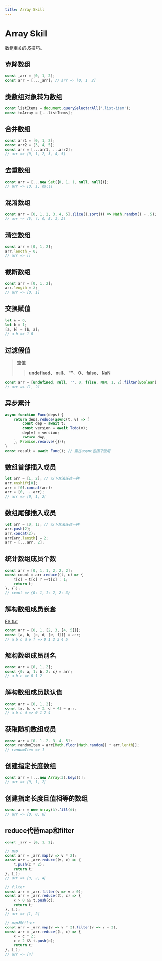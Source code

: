 ```yaml
---
title: Array Skill
---
```


# Array Skill
数组相关的JS技巧。

## 克隆数组
```js
const _arr = [0, 1, 2];
const arr = [..._arr]; // arr => [0, 1, 2]
```

## 类数组对象转为数组
```js
const listItems = document.querySelectorAll('.list-item');
const toArray = [...listItems];
```

## 合并数组
```js
const arr1 = [0, 1, 2];
const arr2 = [3, 4, 5];
const arr = [...arr1, ...arr2];
// arr => [0, 1, 2, 3, 4, 5]
```

## 去重数组
```js
const arr = [...new Set([0, 1, 1, null, null])];
// arr => [0, 1, null]
```

## 混淆数组
```js
const arr = [0, 1, 2, 3, 4, 5].slice().sort(() => Math.random() - .5);
// arr => [3, 4, 0, 5, 1, 2]
```

## 清空数组
```js
const arr = [0, 1, 2];
arr.length = 0;
// arr => []
```

## 截断数组
```js
const arr = [0, 1, 2];
arr.length = 2;
// arr => [0, 1]
```

## 交换赋值
```js
let a = 0;
let b = 1;
[a, b] = [b, a];
// a b => 1 0
```

## 过滤假值
> **空值**
>> **undefined、 null、 ""、 0、 false、 NaN**

```js
const arr = [undefined, null, '', 0, false, NaN, 1, 2].filter(Boolean);
// arr => [1, 2]
```

## 异步累计
```js
async function Func(deps) {
    return deps.reduce(async(t, v) => {
        const dep = await t;
        const version = await Todo(v);
        dep[v] = version;
        return dep;
    }, Promise.resolve({}));
}
const result = await Func(); // 需在async包围下使用
```

## 数组首部插入成员
```js
let arr = [1, 2]; // 以下方法任选一种
arr.unshift[0];
arr = [0].concat(arr);
arr = [0, ...arr];
// arr => [0, 1, 2]
```

## 数组尾部插入成员
```js
let arr = [0, 1]; // 以下方法任选一种
arr.push(2);
arr.concat(2);
arr[arr.length] = 2;
arr = [...arr, 2];
```

## 统计数组成员个数
```js
const arr = [0, 1, 1, 2, 2, 2];
const count = arr.reduce((t, c) => {
    t[c] = t[c] ? ++t[c] : 1;
    return t;
}, {});
// count => {0: 1, 1: 2, 2: 3}
```

## 解构数组成员嵌套
[ES flat](https://developer.mozilla.org/en-US/docs/Web/JavaScript/Reference/Global_Objects/Array/flat)
```js
const arr = [0, 1, [2, 3, [4, 5]]];
const [a, b, [c, d, [e, f]]] = arr;
// a b c d e f => 0 1 2 3 4 5
```

## 解构数组成员别名
```js
const arr = [0, 1, 2];
const {0: a, 1: b, 2: c} = arr;
// a b c => 0 1 2
```

## 解构数组成员默认值
```js
const arr = [0, 1, 2];
const [a, b, c = 3, d = 4] = arr;
// a b c d => 0 1 2 4
```

## 获取随机数组成员
```js
const arr = [0, 1, 2, 3, 4, 5];
const randomItem = arr[Math.floor(Math.random() * arr.lenth)];
// randomItem => 1
```

## 创建指定长度数组
```js
const arr = [...new Array(3).keys()];
// arr => [0, 1, 2]
```

## 创建指定长度且值相等的数组
```js
const arr = new Array(3).fill(0);
// arr => [0, 0, 0]
```

## reduce代替map和filter
```js
const _arr = [0, 1, 2];

// map
const arr = _arr.map(v => v * 2);
const arr = _arr.reduce((t, c) => {
    t.push(c * 2);
    return t;
}, []);
// arr => [0, 2, 4]

// filter
const arr = _arr.filter(v => v > 0);
const arr = _arr.reduce((t, c) => {
    c > 0 && t.push(c);
    return t;
}, []);
// arr => [1, 2]

// map和filter
const arr = _arr.map(v => v * 2).filter(v => v > 2);
const arr = _arr.reduce((t, c) => {
    c = c * 2;
    c > 2 && t.push(c);
    return t;
}, []);
// arr => [4]
```
